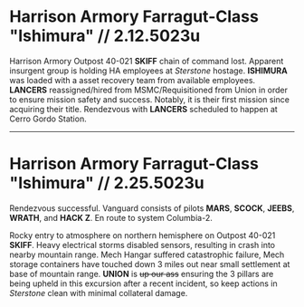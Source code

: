 # Harrison Armory Farragut-Class "Ishimura" // 2.12.5023u

Harrison Armory Outpost 40-021 **SKIFF** chain of command lost. Apparent insurgent group is holding HA employees at *Sterstone* hostage. **ISHIMURA** was loaded with a asset recovery team from available employees. **LANCERS** reassigned/hired from MSMC/Requisitioned from Union in order to ensure mission safety and success. Notably, it is their first mission since acquiring their title. Rendezvous with **LANCERS** scheduled to happen at Cerro Gordo Station.

--- 

# Harrison Armory Farragut-Class "Ishimura" // 2.25.5023u

Rendezvous successful. Vanguard consists of pilots **MARS**, **SCOCK**, **JEEBS**, **WRATH**, and **HACK Z**. En route to system Columbia-2.

Rocky entry to atmosphere on northern hemisphere on Outpost 40-021 **SKIFF**. Heavy electrical storms disabled sensors, resulting in crash into nearby mountain range. Mech Hangar suffered catastrophic failure, Mech storage containers have touched down 3 miles out near small settlement at base of mountain range. **UNION** is ~~up our ass~~ ensuring the 3 pillars are being upheld in this excursion after a recent incident, so keep actions in *Sterstone* clean with minimal collateral damage.